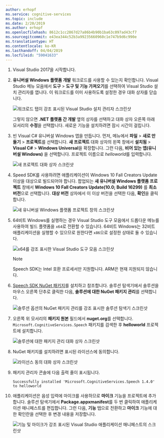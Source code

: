 ```yaml
---
author: erhopf
ms.service: cognitive-services
ms.topic: include
ms.date: 2/20/2019
ms.author: erhopf
ms.openlocfilehash: 8612c1cc2867d27a86b4b90b1ba63c097ad43cf7
ms.sourcegitcommit: e43ea344c52b3a99235660960c1e747b9d6c990e
ms.translationtype: HT
ms.contentlocale: ko-KR
ms.lasthandoff: 04/04/2019
ms.locfileid: "59041633"
---
```

1. Visual Studio 2017을 시작합니다.

1. **유니버설 Windows 플랫폼 개발** 워크로드를 사용할 수 있는지 확인합니다. Visual Studio 메뉴 모음에서 **도구** > **도구 및 기능 가져오기**를 선택하여 Visual Studio 설치 관리자를 엽니다. 이 워크로드를 이미 사용하도록 설정한 경우 대화 상자를 닫습니다.

    ![워크로드 탭이 강조 표시된 Visual Studio 설치 관리자 스크린샷](../articles/cognitive-services/Speech-Service/media/sdk/vs-enable-uwp-workload.png)

    그렇지 않으면 **.NET 플랫폼 간 개발** 옆의 상자를 선택하고 대화 상자 오른쪽 아래 모서리의 **수정**을 선택합니다. 새로운 기능을 설치하려면 잠시 시간이 걸립니다.

1. 빈 Visual C# 유니버설 Windows 앱을 만듭니다. 먼저, 메뉴에서 **파일** > **새로 만들기** > **프로젝트**를 선택합니다. **새 프로젝트** 대화 상자의 왼쪽 창에서 **설치됨** > **Visual C#** > **Windows Universal**을 확장합니다. 그런 다음, **비어 있는 앱(유니버설 Windows)** 을 선택합니다. 프로젝트 이름으로 *helloworld*를 입력합니다.

    ![새 프로젝트 대화 상자 스크린샷](../articles/cognitive-services/Speech-Service/media/sdk/qs-csharp-uwp-01-new-blank-app.png)

1. Speed SDK를 사용하려면 애플리케이션이 Windows 10 Fall Creators Update 이상을 대상으로 빌드되어야 합니다. 팝업되는 **새 유니버설 Windows 플랫폼 프로젝트** 창에서 **Windows 10 Fall Creators Update(10.0; Build 16299)** 를 **최소 버전**으로 선택합니다. **대상 버전** 상자에서 이 이상 버전을 선택한 다음, **확인**을 클릭합니다.

    ![새 유니버설 Windows 플랫폼 프로젝트 창의 스크린샷](../articles/cognitive-services/Speech-Service/media/sdk/qs-csharp-uwp-02-new-uwp-project.png)

1. 64비트 Windows를 실행하는 경우 Visual Studio 도구 모음에서 드롭다운 메뉴를 사용하여 빌드 플랫폼을 `x64`로 전환할 수 있습니다. 64비트 Windows는 32비트 애플리케이션을 실행할 수 있으므로 원한다면 `x86`으로 설정한 상태로 둘 수 있습니다.

   ![x64를 강조 표시한 Visual Studio 도구 모음 스크린샷](../articles/cognitive-services/Speech-Service/media/sdk/qs-csharp-uwp-03-switch-to-x64.png)

   > [!NOTE]
   > Speech SDK는 Intel 호환 프로세서만 지원합니다. ARM은 현재 지원되지 않습니다.

1. [Speech SDK NuGet 패키지](https://aka.ms/csspeech/nuget)를 설치하고 참조합니다. 솔루션 탐색기에서 솔루션을 마우스 오른쪽 단추로 클릭한 다음, **솔루션에 대한 NuGet 패키지 관리**를 선택합니다.

    ![솔루션 옵션의 NuGet 패키지 관리를 강조 표시한 솔루션 탐색기 스크린샷](../articles/cognitive-services/Speech-Service/media/sdk/qs-csharp-uwp-04-manage-nuget-packages.png)

1. 오른쪽 위 모서리의 **패키지 원본** 필드에서 **nuget.org**를 선택합니다. `Microsoft.CognitiveServices.Speech` 패키지를 검색한 후 **helloworld** 프로젝트에 설치합니다.

    ![솔루션에 대한 패키지 관리 대화 상자 스크린샷](../articles/cognitive-services/Speech-Service/media/sdk/qs-csharp-uwp-05-nuget-install-1.0.0.png "NuGet 패키지 설치")

1. NuGet 패키지를 설치하려면 표시된 라이선스에 동의합니다.

    ![라이선스 동의 대화 상자 스크린샷](../articles/cognitive-services/Speech-Service/media/sdk/qs-csharp-uwp-06-nuget-license.png "라이선스에 동의")

1. 패키지 관리자 콘솔에 다음 출력 줄이 표시됩니다.

   ```text
   Successfully installed 'Microsoft.CognitiveServices.Speech 1.4.0' to helloworld
   ```

1. 애플리케이션은 음성 입력에 마이크를 사용하므로 **마이크** 기능을 프로젝트에 추가합니다. 솔루션 탐색기에서 **Package.appxmanifest**를 두 번 클릭하여 애플리케이션 매니페스트를 편집합니다. 그런 다음, **기능** 탭으로 전환하고 **마이크** 기능에 대한 확인란을 선택한 후 변경 내용을 저장합니다.

   ![기능 및 마이크가 강조 표시된 Visual Studio 애플리케이션 매니페스트의 스크린샷](../articles/cognitive-services/Speech-Service/media/sdk/qs-csharp-uwp-07-capabilities.png)
